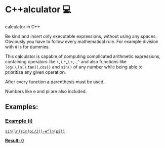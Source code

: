 # C++alculator :computer: 

calculator in C++

Be kind and insert only executable expressions, without using any spaces.
Obviously you have to follow every mathematical rule. For example division with `0` is for dummies.

This calculator is capable of computing complicated arithmetic expressions, containing operators like `(`,`)`,`*`,`/`,`+`,`-`,`^` and 
also functions like `log()`,`ln()`,`tan()`,`cos()` and `sin()` of any number while being able to prioritize any given operation.

After every function a parenthesis must be used.

Numbers like e and pi are also included.

## Examples:
### <u>Example (i)

`sin(ln(sin(pi/2))-e^ln(pi))` 

**Result:**  0
